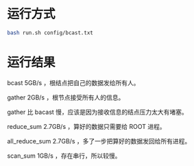# 运行方式

```sh
bash run.sh config/bcast.txt
```

# 运行结果

bcast 5GB/s ，根结点把自己的数据发给所有人。

gather 2GB/s ，根节点接受所有人的信息。

gather 比 bacast 慢，应该是因为接收信息的结点压力太大有堵塞。

reduce_sum 2.7GB/s ，算好的数据只需要给 ROOT 进程。

all_reduce_sum 2.7GB/s ，多了一步把算好的数据发回给所有进程。

scan_sum 1GB/s ，存在串行，所以较慢。
